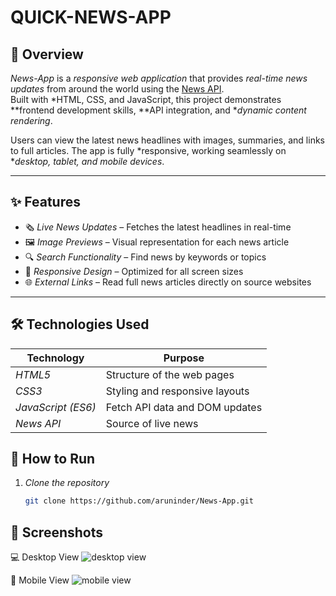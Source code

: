 # QUICK-NEWS-APP

## 📌 Overview
*News-App* is a *responsive web application* that provides *real-time news updates* from around the world using the [News API](https://newsapi.org/).  
Built with *HTML, CSS, and JavaScript, this project demonstrates **frontend development skills, **API integration, and **dynamic content rendering*.  

Users can view the latest news headlines with images, summaries, and links to full articles. The app is fully *responsive, working seamlessly on **desktop, tablet, and mobile devices*.

---

## ✨ Features
- 🗞 *Live News Updates* – Fetches the latest headlines in real-time  
- 🖼 *Image Previews* – Visual representation for each news article  
- 🔍 *Search Functionality* – Find news by keywords or topics  
- 📱 *Responsive Design* – Optimized for all screen sizes  
- 🌐 *External Links* – Read full news articles directly on source websites  

---

## 🛠 Technologies Used
| Technology  | Purpose |
|-------------|---------|
| *HTML5*   | Structure of the web pages |
| *CSS3*    | Styling and responsive layouts |
| *JavaScript (ES6)* | Fetch API data and DOM updates |
| *News API*| Source of live news

## 🚀 How to Run
1. *Clone the repository*  
   ```bash
   git clone https://github.com/aruninder/News-App.git

## 📸 Screenshots

💻 Desktop View
![desktop view](https://github.com/aruninder/QUICK-NEWS-APP/blob/main/demo%20screenshot/Screenshot%20(14).png?raw=true)

📱 Mobile View
![mobile view](https://github.com/aruninder/QUICK-NEWS-APP/blob/main/demo%20screenshot/Screenshot%20(17).png?raw=true)
